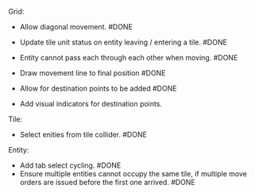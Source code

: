 Grid:
- Allow diagonal movement. #DONE
- Update tile unit status on entity leaving / entering a tile. #DONE
- Entity cannot pass each through each other when moving. #DONE

- Draw movement line to final position #DONE
- Allow for destination points to be added #DONE
- Add visual indicators for destination points.

Tile:
- Select enities from tile collider. #DONE

Entity:
- Add tab select cycling. #DONE
- Ensure multiple entities cannot occupy the same tile, if multiple move orders are issued before the first one arrived. #DONE
